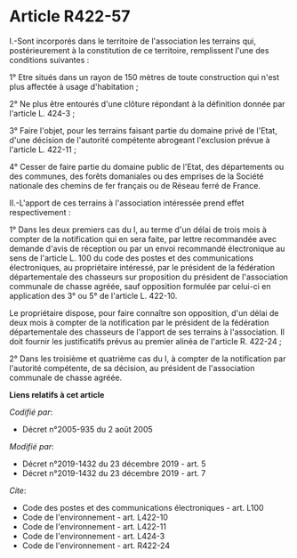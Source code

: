 # Article R422-57

I.-Sont incorporés dans le territoire de l'association les terrains qui, postérieurement à la constitution de ce territoire,
remplissent l'une des conditions suivantes : 

1° Etre situés dans un rayon de 150 mètres de toute construction qui n'est plus affectée à usage d'habitation ; 

2° Ne plus être entourés d'une clôture répondant à la définition donnée par l'article L. 424-3 ; 

3° Faire l'objet, pour les terrains faisant partie du domaine privé de l'Etat, d'une décision de l'autorité compétente
abrogeant l'exclusion prévue à l'article L. 422-11 ; 

4° Cesser de faire partie du domaine public de l'Etat, des départements ou des communes, des forêts domaniales ou des
emprises de la Société nationale des chemins de fer français ou de Réseau ferré de France. 

II.-L'apport de ces terrains à l'association intéressée prend effet respectivement : 

1° Dans les deux premiers cas du I, au terme d'un délai de trois mois à compter de la notification qui en sera faite, par
lettre recommandée avec demande d'avis de réception ou par un envoi recommandé électronique au sens de l'article L. 100 du
code des postes et des communications électroniques, au propriétaire intéressé, par le président de la fédération
départementale des chasseurs sur proposition du président de l'association communale de chasse agréée, sauf opposition
formulée par celui-ci en application des 3° ou 5° de l'article L. 422-10. 

Le propriétaire dispose, pour faire connaître son opposition, d'un délai de deux mois à compter de la notification par le
président de la fédération départementale des chasseurs de l'apport de ses terrains à l'association. Il doit fournir les
justificatifs prévus au premier alinéa de l'article R. 422-24 ; 

2° Dans les troisième et quatrième cas du I, à compter de la notification par l'autorité compétente, de sa décision, au
président de l'association communale de chasse agréée.

**Liens relatifs à cet article**

_Codifié par_:

  - Décret n°2005-935 du 2 août 2005

_Modifié par_:

  - Décret n°2019-1432 du 23 décembre 2019 - art. 5
  - Décret n°2019-1432 du 23 décembre 2019 - art. 7

_Cite_:

  - Code des postes et des communications électroniques - art. L100
  - Code de l'environnement - art. L422-10
  - Code de l'environnement - art. L422-11
  - Code de l'environnement - art. L424-3
  - Code de l'environnement - art. R422-24
